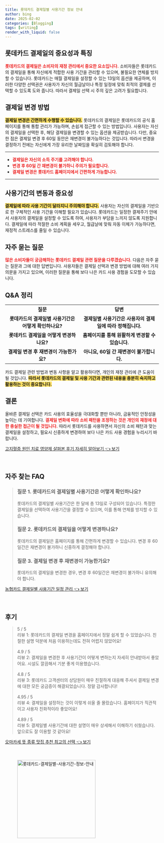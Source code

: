 ```yaml
---
title: 롯데카드 결제일별 사용기간 정보 안내
author: bing
date: 2025-02-02
categories: [Blogging]
tags: [writing]
render_with_liquid: false
---
```



<h2 id='롯데카드_결제일_특징'>롯데카드 결제일의 중요성과 특징</h2>

<p><b><span style="color: #ee2323;">롯데카드의 결제일은 소비자의 재정 관리에서 중요한 요소입니다.</span></b> 소비자들은 롯데카드의 결제일을 통해 자신에게 적합한 사용 기간을 관리할 수 있으며, 불필요한 연체를 방지할 수 있습니다. 롯데카드는 매월 결제일을 설정할 수 있는 13일의 옵션을 제공하며, 이러한 다양한 선택권은 사용자가 자신의 월급날이나 특정 일정에 맞춰 최적의 결제를 선택할 수 있도록 도와 줍니다. 따라서 결제일 선택 시 주의 깊은 고려가 필요합니다.</p>

<h2 id='결제일_변경_방법'>결제일 변경 방법</h2>

<p><b><span style="background-color: #ffe066;">결제일 변경은 간편하게 수행할 수 있습니다.</span></b> 롯데카드의 결제일은 롯데카드의 공식 홈페이지를 통해 통합 관리가 가능하며, 손쉽게 접근할 수 있는 방법입니다. 사용자는 자신의 결제일을 선택한 후, 해당 결제일을 변경할 수 있는 옵션을 제공받습니다. 다만, 중요한 점은 결제일 변경 후 60일 동안은 재변경이 불가능하다는 것입니다. 따라서 변경을 결정하기 전에는 자신에게 가장 유리한 날짜임을 확실히 검토해야 합니다.</p>

<hr />

<ul>
    <li><b><span style="color: #ee2323;">결제일은 자신의 소득 주기를 고려해야 합니다.</span></b></li>
    <li><b><span style="color: #ee2323;">변경 후 60일 간 재변경이 불가하니 주의가 필요합니다.</span></b></li>
    <li><b><span style="color: #ee2323;">결제일 변경은 롯데카드 홈페이지에서 간편하게 가능합니다.</span></b></li>
</ul>

<hr />

<h2 id='사용기간_변동'>사용기간의 변동과 중요성</h2>

<p><b><span style="background-color: #ffe066;">결제일에 따라 사용 기간이 달라지니 주의해야 합니다.</span></b> 사용자는 자신의 결제일을 기반으로 한 구체적인 사용 기간을 이해할 필요가 있습니다. 롯데카드는 일정한 결제주기 안에서 사용자의 결제일을 설정할 수 있도록 하여, 사용자가 부담을 느끼지 않도록 지원합니다. 결제일에 따라 적절한 소비 계획을 세우고, 월급날에 맞춰 자동 이체가 가능하다면, 재정적 스트레스를 줄일 수 있습니다.</p>

<h2 id='자주_묻는_질문'>자주 묻는 질문</h2>

<p><b><span style="color: #ee2323;">많은 소비자들이 궁금해하는 롯데카드 결제일 관련 질문을 다루겠습니다.</span></b> 다음은 자주 묻는 질문과 그에 대한 답변입니다. 사용자들은 결제일 선택과 변경 방법에 대해 여러 가지 의문을 가지고 있으며, 이러한 질문을 통해 보다 나은 카드 사용 경험을 도모할 수 있습니다.</p>

<h2 id='QnA_정리'>Q&A 정리</h2>

<table>
    <tr>
        <td style="text-align: center; height: 17px;"><b>질문</b></td>
        <td style="text-align: center; height: 17px;"><b>답변</b></td>
    </tr>
    <tr>
        <td style="text-align: center; height: 17px;"><b>롯데카드의 결제일별 사용기간은 어떻게 확인하나요?</b></td>
        <td style="text-align: center; height: 17px;"><b>결제일별 사용기간은 사용자의 결제일에 따라 정해집니다.</b></td>
    </tr>
    <tr>
        <td style="text-align: center; height: 17px;"><b>롯데카드 결제일을 어떻게 변경하나요?</b></td>
        <td style="text-align: center; height: 17px;"><b>홈페이지를 통해 원활하게 변경할 수 있습니다.</b></td>
    </tr>
    <tr>
        <td style="text-align: center; height: 17px;"><b>결제일 변경 후 재변경이 가능한가요?</b></td>
        <td style="text-align: center; height: 17px;"><b>아니요, 60일 간 재변경이 불가합니다.</b></td>
    </tr>
</table>

<p>카드 결제일 관련 방법과 변동 사항을 알고 활용하다면, 개인의 재정 관리에 큰 도움이 될 것입니다. <b><span style="background-color: #ffe066;">따라서 롯데카드의 결제일 및 사용 기간과 관련된 내용을 충분히 숙지하고 활용하는 것이 중요합니다.</span></b></p>

<h2 id='결론'>결론</h2>

<p>올바른 결제일 선택은 카드 사용의 효율성을 극대화할 뿐만 아니라, 금융적인 안정성을 높이는 데 기여합니다. <b><span style="color: #ee2323;">결제일 변화에 따라 소비 패턴을 조정하는 것은 개인의 재정에 대한 충실한 접근이 될 것입니다.</span></b> 따라서 롯데카드를 사용하면서 자신의 소비 패턴과 맞는 결제일을 설정하고, 필요시 신중하게 변경하여 보다 나은 카드 사용 경험을 누리시기 바랍니다.</p>


<p><a class="click-button" title="고지혈증 원인 치료 영양제 살펴본 후기 자세히 알아보기" href="https://24nara.github.io/posts/%EA%B3%A0%EC%A7%80%ED%98%88%EC%A6%9D-%EC%9B%90%EC%9D%B8-%EC%B9%98%EB%A3%8C-%EC%98%81%EC%96%91%EC%A0%9C-%EC%82%B4%ED%8E%B4%EB%B3%B8-%ED%9B%84%EA%B8%B0-%EC%9E%90%EC%84%B8%ED%9E%88-%EC%95%8C%EC%95%84%EB%B3%B4%EA%B8%B0/" rel="dofollow">고지혈증 원인 치료 영양제 살펴본 후기 자세히 알아보기 👈 보기</a></p><br>
<h2 id='자주_찾는_FAQ'>자주 찾는 FAQ</h2>
<div itemscope="" itemtype="https://schema.org/FAQPage"> 
<blockquote> 
<div itemscope="" itemprop="mainEntity" itemtype="https://schema.org/Question"> 
<h3 itemprop="name">질문 1. 롯데카드의 결제일별 사용기간은 어떻게 확인하나요?</h3> 
<div itemscope="" itemprop="acceptedAnswer" itemtype="https://schema.org/Answer"> 
<span itemprop="text"> 
<p>롯데카드의 결제일별 사용기간은 한 달에 총 13일로 구성되어 있습니다. 특정한 결제일을 선택하여 사용기간을 결정할 수 있으며, 이를 통해 연체를 방지할 수 있습니다.</p> 
</span> 
</div> 
</div> 

<div itemscope="" itemprop="mainEntity" itemtype="https://schema.org/Question"> 
<h3 itemprop="name">질문 2. 롯데카드의 결제일을 어떻게 변경하나요?</h3> 
<div itemscope="" itemprop="acceptedAnswer" itemtype="https://schema.org/Answer"> 
<span itemprop="text"> 
<p>롯데카드의 결제일은 홈페이지를 통해 간편하게 변경할 수 있습니다. 변경 후 60일간은 재변경이 불가하니 신중하게 결정해야 합니다.</p> 
</span> 
</div> 
</div> 

<div itemscope="" itemprop="mainEntity" itemtype="https://schema.org/Question"> 
<h3 itemprop="name">질문 3. 결제일 변경 후 재변경이 가능한가요?</h3> 
<div itemscope="" itemprop="acceptedAnswer" itemtype="https://schema.org/Answer"> 
<span itemprop="text"> 
<p>롯데카드의 결제일을 변경한 경우, 변경 후 60일간은 재변경이 불가하니 유의해야 합니다.</p> 
</span> 
</div> 
</div> 
</blockquote> 
</div>
<p><a class="click-button" title="농협카드 결제일별 사용기간 일정 관리" href="https://24nara.github.io/posts/%EB%86%8D%ED%98%91%EC%B9%B4%EB%93%9C-%EA%B2%B0%EC%A0%9C%EC%9D%BC%EB%B3%84-%EC%82%AC%EC%9A%A9%EA%B8%B0%EA%B0%84-%EC%9D%BC%EC%A0%95-%EA%B4%80%EB%A6%AC/" rel="dofollow">농협카드 결제일별 사용기간 일정 관리 👈 보기</a></p><br>
<h2 id='후기'>후기</h2>
<div itemscope itemtype="https://schema.org/Product">
  <blockquote>
  <div itemprop="review" itemscope itemtype="https://schema.org/Review">
      <div itemprop="reviewRating" itemscope itemtype="https://schema.org/Rating"> <span itemprop="ratingValue">5</span> / <span itemprop="bestRating">5</span> </div>
      <span itemprop="reviewBody">리뷰 1: 롯데카드의 결제일 변경을 홈페이지에서 정말 쉽게 할 수 있었습니다. 친절한 설명 덕분에 처음 이용하는데도 전혀 어렵지 않았어요!</span>
  </div>
  <br>
  <div itemprop="review" itemscope itemtype="https://schema.org/Review">
      <div itemprop="reviewRating" itemscope itemtype="https://schema.org/Rating"> <span itemprop="ratingValue">4.9</span> / <span itemprop="bestRating">5</span> </div>
      <span itemprop="reviewBody">리뷰 2: 결제일을 변경한 후 사용기간이 어떻게 변하는지 자세히 안내받아서 좋았어요. 시설도 깔끔해서 기분 좋게 이용했습니다.</span>
  </div>
  <br>
  <div itemprop="review" itemscope itemtype="https://schema.org/Review">
      <div itemprop="reviewRating" itemscope itemtype="https://schema.org/Rating"> <span itemprop="ratingValue">4.8</span> / <span itemprop="bestRating">5</span> </div>
      <span itemprop="reviewBody">리뷰 3: 롯데카드 고객센터의 상담원이 매우 친절하게 대응해 주셔서 결제일 변경에 대한 모든 궁금증이 해결되었습니다. 정말 감사합니다!</span>
  </div>
  <br>
  <div itemprop="review" itemscope itemtype="https://schema.org/Review">
      <div itemprop="reviewRating" itemscope itemtype="https://schema.org/Rating"> <span itemprop="ratingValue">4.95</span> / <span itemprop="bestRating">5</span> </div>
      <span itemprop="reviewBody">리뷰 4: 결제일을 설정하는 것이 이렇게 쉬울 줄 몰랐습니다. 홈페이지가 직관적이고 사용자 친화적이라 좋았어요!</span>
  </div>
  <br>
  <div itemprop="review" itemscope itemtype="https://schema.org/Review">
      <div itemprop="reviewRating" itemscope itemtype="https://schema.org/Rating"> <span itemprop="ratingValue">4.89</span> / <span itemprop="bestRating">5</span> </div>
      <span itemprop="reviewBody">리뷰 5: 결제일별 사용기간에 대한 설명이 매우 상세해서 이해하기 쉬웠습니다. 앞으로도 잘 이용할 것 같아요!</span>
  </div>
  </blockquote>
</div>
<p><a class="click-button" title="오마카세 뜻 종류 맛집 추천 최고의 선택" href="https://24nara.github.io/posts/%EC%98%A4%EB%A7%88%EC%B9%B4%EC%84%B8-%EB%9C%BB-%EC%A2%85%EB%A5%98-%EB%A7%9B%EC%A7%91-%EC%B6%94%EC%B2%9C-%EC%B5%9C%EA%B3%A0%EC%9D%98-%EC%84%A0%ED%83%9D/" rel="dofollow">오마카세 뜻 종류 맛집 추천 최고의 선택 👈 보기</a></p><br>
<figure class="image"><img src="https://24nara.github.io/assets/img/thumbnail/롯데카드-결제일별-사용기간-정보-안내.webp" alt="롯데카드-결제일별-사용기간-정보-안내" width="256" height="256"></figure>